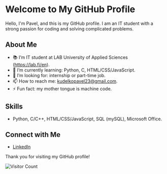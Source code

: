# Welcome to My GitHub Profile

Hello, I'm Pavel, and this is my GitHub profile. I am an IT student with a strong passion for coding and solving complicated
problems.

## About Me

- :books: I’m IT student at LAB University of Applied Sciences (https://lab.fi/en).
- 🌱 I’m currently learning: Python, C, HTML/CSS/JavaScript.
- 👯 I’m looking for: internship or part-time job.
- 📫 How to reach me: kudelkopavel23@gmail.com.
- ⚡ Fun fact: my mother tongue is machine code.

## Skills

- Python, C/C++, HTML/CSS/JavaScript, SQL (mySQL), Microsoft Office.

## Connect with Me

- [LinkedIn]((https://www.linkedin.com/in/pavel-kudelko-a29066295/))

Thank you for visiting my GitHub profile!

![Visitor Count](https://visitor-badge.laobi.icu/badge?page_id=your_username.your_username)
